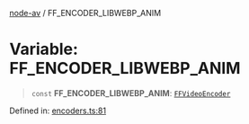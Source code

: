 [node-av](../globals.md) / FF\_ENCODER\_LIBWEBP\_ANIM

# Variable: FF\_ENCODER\_LIBWEBP\_ANIM

> `const` **FF\_ENCODER\_LIBWEBP\_ANIM**: [`FFVideoEncoder`](../type-aliases/FFVideoEncoder.md)

Defined in: [encoders.ts:81](https://github.com/seydx/av/blob/f8631fc881b394300b1479f511d55cf1c370a87f/src/constants/encoders.ts#L81)
